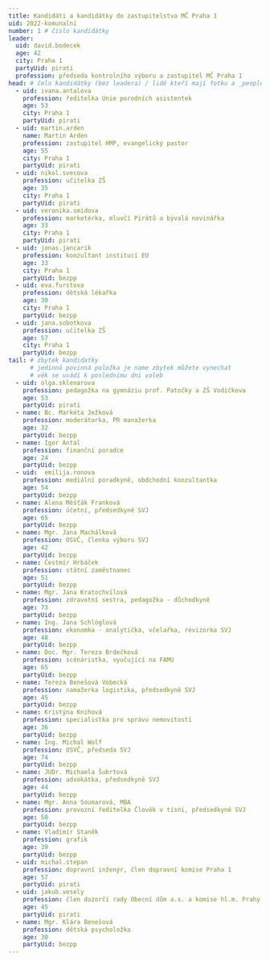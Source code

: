 ```yaml
---
title: Kandidáti a kandidátky do zastupitelstva MČ Praha 1
uid: 2022-komunalni
number: 1 # číslo kandidátky
leader:
  uid: david.bodecek
  age: 42
  city: Praha 1
  partyUid: pirati
  profession: předseda kontrolního výboru a zastupitel MČ Praha 1 
head: # čelo kandidátky (bez leadera) / lidé kteří mají fotku a _people/jmeno.md
  - uid: ivana.antalova
    profession: ředitelka Unie porodních asistentek
    age: 53
    city: Praha 1
    partyUid: pirati
  - uid: martin.arden
    name: Martin Arden
    profession: zastupitel HMP, evangelický pastor
    age: 55
    city: Praha 1
    partyUid: pirati
  - uid: nikol.svecova
    profession: učitelka ZŠ
    age: 35
    city: Praha 1
    partyUid: pirati
  - uid: veronika.smidova
    profession: marketérka, mluvčí Pirátů a bývalá novinářka 
    age: 33
    city: Praha 1
    partyUid: pirati  
  - uid: jonas.jancarik
    profession: konzultant institucí EU 
    age: 33
    city: Praha 1
    partyUid: bezpp
  - uid: eva.furstova
    profession: dětská lékařka
    age: 30
    city: Praha 1
    partyUid: bezpp 
  - uid: jana.sobotkova
    profession: učitelka ZŠ 
    age: 57
    city: Praha 1
    partyUid: bezpp
tail: # zbytek kandidatky
      # jedinná povinná položka je name zbytek můžete vynechat
      # věk se uvádí k poslednímu dni voleb 
  - uid: olga.sklenarova
    profession: pedagožka na gymnáziu prof. Patočky a ZŠ Vodičkova
    age: 53
    partyUid: pirati
  - name: Bc. Markéta Ježková
    profession: moderátorka, PR manažerka
    age: 32
    partyUid: bezpp 
  - name: Igor Antal
    profession: finanční poradce
    age: 24
    partyUid: bezpp
  - uid:  emilija.ronova
    profession: mediální poradkyně, obdchodní konzultantka 
    age: 54
    partyUid: bezpp
  - name: Alena Měšťák Franková
    profession: účetní, předsedkyně SVJ  
    age: 65 
    partyUid: bezpp
  - name: Mgr. Jana Machálková
    profession: OSVČ, členka výboru SVJ  
    age: 42
    partyUid: bezpp
  - name: Čestmír Hrbáček
    profession: státní zaměstnanec
    age: 51
    partyUid: bezpp
  - name: Mgr. Jana Kratochvílová
    profession: zdravotní sestra, pedagožka - důchodkyně
    age: 73
    partyUid: bezpp
  - name: Ing. Jana Schlöglová
    profession: ekonomka - analytička, včelařka, revizorka SVJ
    age: 48
    partyUid: bezpp
  - name: Doc. Mgr. Tereza Brdečková
    profession: scénáristka, vyučující na FAMU
    age: 65
    partyUid: bezpp
  - name: Tereza Benešová Vobecká
    profession: namažerka logistika, předsedkyně SVJ
    age: 45
    partyUid: bezpp
  - name: Kristýna Knihová
    profession: specialistka pro správu nemovitostí
    age: 36
    partyUid: bezpp
  - name: Ing. Michal Wolf
    profession: OSVČ, předseda SVJ
    age: 74
    partyUid: bezpp
  - name: JUDr. Michaela Šubrtová
    profession: advokátka, předsedkyně SVJ
    age: 44
    partyUid: bezpp
  - name: Mgr. Anna Soumarová, MBA
    profession: provozní ředitelka Člověk v tísni, předsedkyně SVJ
    age: 50
    partyUid: bezpp
  - name: Vladimír Staněk
    profession: grafik
    age: 39
    partyUid: bezpp
  - uid: michal.stepan
    profession: dopravní inženýr, člen dopravní komise Praha 1
    age: 57
    partyUid: pirati
  - uid: jakub.vesely
    profession: člen dozorčí rady Obecní dům a.s. a komise hl.m. Prahy pro vznik Vltavské filharmonie
    age: 45
    partyUid: pirati
  - name: Mgr. Klára Benešová
    profession: dětská psycholožka
    age: 30
    partyUid: bezpp
---
```

